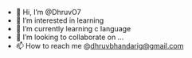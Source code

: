- 👋 Hi, I’m @DhruvO7
- 👀 I’m interested in learning
- 🌱 I’m currently learning c language
- 💞️ I’m looking to collaborate on ...
- 📫 How to reach me @dhruvbhandarig@gmail.com

<!---
DhruvO7/DhruvO7 is a ✨ special ✨ repository because its `README.md` (this file) appears on your GitHub profile.
You can click the Preview link to take a look at your changes.
--->
